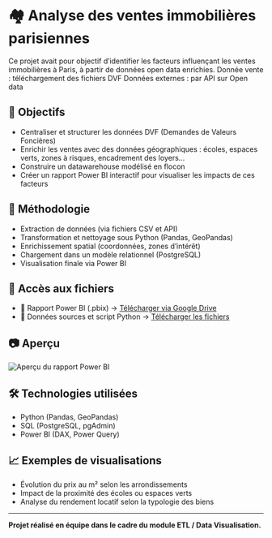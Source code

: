 # 🏘️ Analyse des ventes immobilières parisiennes

Ce projet avait pour objectif d’identifier les facteurs influençant les ventes immobilières à Paris, à partir de données open data enrichies.
Donnée vente : téléchargement des fichiers DVF
Données externes : par API sur Open data

## 🎯 Objectifs
- Centraliser et structurer les données DVF (Demandes de Valeurs Foncières)
- Enrichir les ventes avec des données géographiques : écoles, espaces verts, zones à risques, encadrement des loyers…
- Construire un datawarehouse modélisé en flocon
- Créer un rapport Power BI interactif pour visualiser les impacts de ces facteurs

## 🔧 Méthodologie
- Extraction de données (via fichiers CSV et API)
- Transformation et nettoyage sous Python (Pandas, GeoPandas)
- Enrichissement spatial (coordonnées, zones d’intérêt)
- Chargement dans un modèle relationnel (PostgreSQL)
- Visualisation finale via Power BI

## 📎 Accès aux fichiers

- 📁 Rapport Power BI (.pbix) → [Télécharger via Google Drive](https://drive.google.com/file/d/1AUfRecW9EAl9ih1BDsMU84pW0jWr-Qu6/view?usp=drive_link)  
- 📁 Données sources et script Python → [Télécharger les fichiers](https://drive.google.com/file/d/TON_ID_SOURCE/view?usp=sharing)

## 📷 Aperçu

![Aperçu du rapport Power BI](./captures/dashboard.png)

## 🛠️ Technologies utilisées
- Python (Pandas, GeoPandas)
- SQL (PostgreSQL, pgAdmin)
- Power BI (DAX, Power Query)

## 📈 Exemples de visualisations
- Évolution du prix au m² selon les arrondissements
- Impact de la proximité des écoles ou espaces verts
- Analyse du rendement locatif selon la typologie des biens

---

**Projet réalisé en équipe dans le cadre du module ETL / Data Visualisation.**
